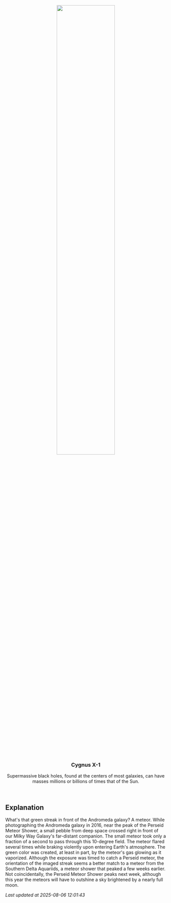 <p align='center'>
    <img src='https://apod.nasa.gov/apod/image/2508/MeteorM31_hemmerich_960.jpg' width='60%' />
    <h3 align="center">Cygnus X-1</h3>
    <p align="center">Supermassive black holes, found at the centers of most galaxies, can have masses millions or billions of times that of the Sun.</p>
</p>
<br/>

Explanation
--
What's that green streak in front of the Andromeda galaxy? A meteor. While photographing the Andromeda galaxy in 2016, near the peak of the Perseid Meteor Shower, a small pebble from deep space crossed right in front of our Milky Way Galaxy's far-distant companion. The small meteor took only a fraction of a second to pass through this 10-degree field.  The meteor flared several times while braking violently upon entering Earth's atmosphere.  The green color was created, at least in part, by the meteor's gas glowing as it vaporized. Although the exposure was timed to catch a Perseid meteor, the orientation of the imaged streak seems a better match to a meteor from the Southern Delta Aquariids, a meteor shower that peaked a few weeks earlier.  Not coincidentally, the Perseid Meteor Shower peaks next week, although this year the meteors will have to outshine a sky brightened by a nearly full moon.


*Last updated at 2025-08-06 12:01:43*
